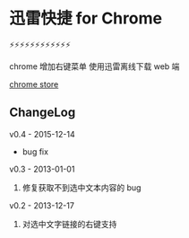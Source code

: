 # 迅雷快捷 for Chrome

:zap::zap::zap::zap::zap::zap::zap::zap::zap::zap::zap::zap:

chrome 增加右键菜单
使用迅雷离线下载 web 端

[chrome store](https://chrome.google.com/webstore/detail/%E8%BF%85%E9%9B%B7%E5%BF%AB%E6%8D%B7/dddcejkalllobbpblapmkgnnehcfagdf?hl=zh-CN)

## ChangeLog
v0.4 - 2015-12-14
  - bug fix

v0.3 - 2013-01-01
  1. 修复获取不到选中文本内容的 bug

v0.2 - 2013-12-17

  1. 对选中文字链接的右键支持
